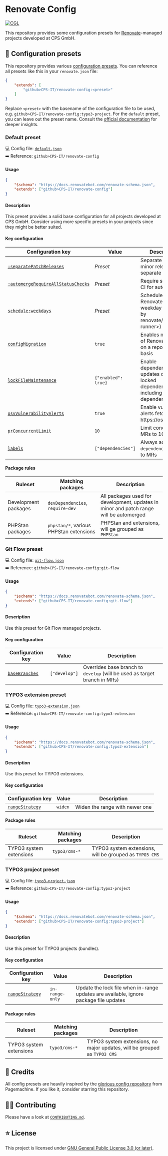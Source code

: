 # Renovate Config

[![CGL](https://img.shields.io/github/actions/workflow/status/CPS-IT/renovate-config/cgl.yaml?label=cgl&logo=github)](https://github.com/CPS-IT/renovate-config/actions/workflows/cgl.yaml)

This repository provides some configuration presets for [Renovate][1]-managed projects
developed at CPS GmbH.

## 🚢 Configuration presets

This repository provides various [configuration presets][2]. You can reference all presets
like this in your `renovate.json` file:

```json
{
    "extends": [
        "github>CPS-IT/renovate-config:<preset>"
    ]
}
```

Replace `<preset>` with the basename of the configuration file to be used, e.g.
`github>CPS-IT/renovate-config:typo3-project`. For the `default` preset, you can leave out
the preset name. Consult the [official documentation][3] for deeper insights.

### Default preset

💻 Config file: [`default.json`](default.json)\
➡️ Reference: `github>CPS-IT/renovate-config`

#### Usage

```json
{
    "$schema": "https://docs.renovatebot.com/renovate-schema.json",
    "extends": ["github>CPS-IT/renovate-config"]
}
```

#### Description

This preset provides a solid base configuration for all projects developed at CPS GmbH.
Consider using more specific presets in your projects since they might be better suited.

#### Key configuration

| Configuration key                       | Value               | Description                                                                               |
|-----------------------------------------|---------------------|-------------------------------------------------------------------------------------------|
| [`:separatePatchReleases`][4]           | _Preset_            | Separate patch and minor releases into separate MRs                                       |
| [`:automergeRequireAllStatusChecks`][5] | _Preset_            | Require successful CI for auto-merge                                                      |
| [`schedule:weekdays`][6]                | _Preset_            | Schedule one Renovate run per weekday (triggered by renovate/renovate-runner>)            |
| [`configMigration`][7]                  | `true`              | Enables migration of Renovate config on a repository basis                                |
| [`lockFileMaintenance`][8]              | `{"enabled": true}` | Enable dependency updates of all locked dependencies, including transitive dependencies   |
| [`osvVulnerabilityAlerts`][9]           | `true`              | Enable vulnerability alerts fetched from https://osv.dev                                  |
| [`prConcurrentLimit`][10]               | `10`                | Limit concurrent MRs to 10                                                                |
| [`labels`][11]                          | `["dependencies"]`  | Always add `dependencies` label to MRs                                                    |

#### Package rules

| Ruleset              | Matching packages                       | Description                                                                            |
|----------------------|-----------------------------------------|----------------------------------------------------------------------------------------|
| Development packages | `devDependencies`, `require-dev`        | All packages used for development, updates in minor and patch range will be automerged |
| PHPStan packages     | `phpstan/*`, various PHPStan extensions | PHPStan and extensions, will ge grouped as `PHPStan`                                   |

### Git Flow preset

💻 Config file: [`git-flow.json`](git-flow.json)\
➡️ Reference: `github>CPS-IT/renovate-config:git-flow`

#### Usage

```json
{
    "$schema": "https://docs.renovatebot.com/renovate-schema.json",
    "extends": ["github>CPS-IT/renovate-config:git-flow"]
}
```

#### Description

Use this preset for Git Flow managed projects.

#### Key configuration

| Configuration key    | Value           | Description                                                               |
|----------------------|-----------------|---------------------------------------------------------------------------|
| [`baseBranches`][12] | `["develop"]`   | Overrides base branch to `develop` (will be used as target branch in MRs) |

### TYPO3 extension preset

💻 Config file: [`typo3-extension.json`](typo3-extension.json)\
➡️ Reference: `github>CPS-IT/renovate-config:typo3-extension`

#### Usage

```json
{
    "$schema": "https://docs.renovatebot.com/renovate-schema.json",
    "extends": ["github>CPS-IT/renovate-config:typo3-extension"]
}
```

#### Description

Use this preset for TYPO3 extensions.

#### Key configuration

| Configuration key     | Value   | Description                    |
|-----------------------|---------|--------------------------------|
| [`rangeStrategy`][13] | `widen` | Widen the range with newer one |

#### Package rules

| Ruleset                 | Matching packages | Description                                             |
|-------------------------|-------------------|---------------------------------------------------------|
| TYPO3 system extensions | `typo3/cms-*`     | TYPO3 system extensions, will be grouped as `TYPO3 CMS` |

### TYPO3 project preset

💻 Config file: [`typo3-project.json`](typo3-project.json)\
➡️ Reference: `github>CPS-IT/renovate-config:typo3-project`

#### Usage

```json
{
    "$schema": "https://docs.renovatebot.com/renovate-schema.json",
    "extends": ["github>CPS-IT/renovate-config:typo3-project"]
}
```

#### Description

Use this preset for TYPO3 projects (bundles).

#### Key configuration

| Configuration key     | Value           | Description                                                                           |
|-----------------------|-----------------|---------------------------------------------------------------------------------------|
| [`rangeStrategy`][13] | `in-range-only` | Update the lock file when in-range updates are available, ignore package file updates |

#### Package rules

| Ruleset                 | Matching packages | Description                                                               |
|-------------------------|-------------------|---------------------------------------------------------------------------|
| TYPO3 system extensions | `typo3/cms-*`     | TYPO3 system extensions, no major updates, will be grouped as `TYPO3 CMS` |

## 💎 Credits

All config presets are heavily inspired by the [glorious config repository][99] from
Pagemachine. If you like it, consider starring this repository.

## 🧑‍💻 Contributing

Please have a look at [`CONTRIBUTING.md`](CONTRIBUTING.md).

## ⭐ License

This project is licensed under [GNU General Public License 3.0 (or later)](LICENSE).



[1]: https://github.com/renovatebot/renovate
[2]: https://docs.renovatebot.com/config-presets/
[3]: https://docs.renovatebot.com/config-presets/#github
[4]: https://docs.renovatebot.com/presets-default/#separatepatchreleases
[5]: https://docs.renovatebot.com/presets-default/#automergerequireallstatuschecks
[6]: https://docs.renovatebot.com/presets-schedule/#scheduleweekdays
[7]: https://docs.renovatebot.com/configuration-options/#configmigration
[8]: https://docs.renovatebot.com/configuration-options/#lockfilemaintenance
[9]: https://docs.renovatebot.com/configuration-options/#osvvulnerabilityalerts
[10]: https://docs.renovatebot.com/configuration-options/#prconcurrentlimit
[11]: https://docs.renovatebot.com/configuration-options/#labels
[12]: https://docs.renovatebot.com/configuration-options/#basebranches
[13]: https://docs.renovatebot.com/configuration-options/#rangestrategy
[99]: https://github.com/pagemachine/renovate-config
